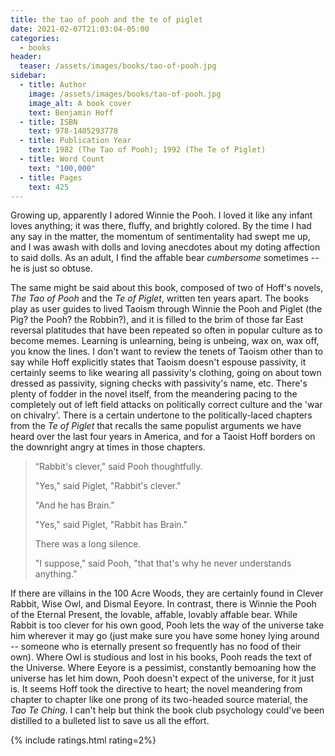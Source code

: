 ```yaml
---
title: the tao of pooh and the te of piglet
date: 2021-02-07T21:03:04-05:00
categories:
  - books
header:
  teaser: /assets/images/books/tao-of-pooh.jpg
sidebar:
  - title: Author
    image: /assets/images/books/tao-of-pooh.jpg
    image_alt: A book cover
    text: Benjamin Hoff
  - title: ISBN
    text: 978-1405293778
  - title: Publication Year
    text: 1982 (The Tao of Pooh); 1992 (The Te of Piglet)
  - title: Word Count
    text: "100,000"
  - title: Pages
    text: 425
---
```


Growing up, apparently I adored Winnie the Pooh. I loved it like any infant loves anything; it was there, fluffy, and brightly colored. By the time I had any say in the matter, the momentum of sentimentality had swept me up, and I was awash with dolls and loving anecdotes about my doting affection to said dolls. As an adult, I find the affable bear *cumbersome* sometimes -- he is just so obtuse.

The same might be said about this book, composed of two of Hoff's novels, *The Tao of Pooh* and the *Te of Piglet*, written ten years apart. The books play as user guides to lived Taoism through Winnie the Pooh and Piglet (the Pig? the Pooh? the Robbin?), and it is filled to the brim of those far East reversal platitudes that have been repeated so often in popular culture as to become memes. Learning is unlearning, being is unbeing, wax on, wax off, you know the lines. I don't want to review the tenets of Taoism other than to say while Hoff explicitly states that Taoism doesn't espouse passivity, it certainly seems to like wearing all passivity's clothing, going on about town dressed as passivity, signing checks with passivity's name, etc. There's plenty of fodder in the novel itself, from the meandering pacing to the completely out of left field attacks on politically correct culture and the 'war on chivalry'. There is a certain undertone to the politically-laced chapters from the *Te of Piglet* that recalls the same populist arguments we have heard over the last four years in America, and for a Taoist Hoff borders on the downright angry at times in those chapters.

> “Rabbit's clever," said Pooh thoughtfully.
>
> "Yes," said Piglet, "Rabbit's clever."
>
> "And he has Brain."
>
> "Yes," said Piglet, "Rabbit has Brain."
>
> There was a long silence.
>
> "I suppose," said Pooh, "that that's why he never understands anything.”

If there are villains in the 100 Acre Woods, they are certainly found in Clever Rabbit, Wise Owl, and Dismal Eeyore. In contrast, there is Winnie the Pooh of the Eternal Present, the lovable, affable, lovably affable bear. While Rabbit is too clever for his own good, Pooh lets the way of the universe take him wherever it may go (just make sure you have some honey lying around -- someone who is eternally present so frequently has no food of their own). Where Owl is studious and lost in his books, Pooh reads the text of the Universe. Where Eeyore is a pessimist, constantly bemoaning how the universe has let him down, Pooh doesn't expect of the universe, for it just is. It seems Hoff took the directive to heart; the novel meandering from chapter to chapter like one prong of its two-headed source material, the *Tao Te Ching*. I can't help but think the book club psychology could've been distilled to a bulleted list to save us all the effort.

{% include ratings.html rating=2%}
